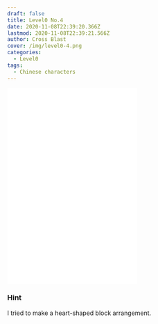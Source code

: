 ```yaml
---
draft: false
title: Level0 No.4
date: 2020-11-08T22:39:20.366Z
lastmod: 2020-11-08T22:39:21.566Z
author: Cross Blast
cover: /img/level0-4.png
categories:
  - Level0
tags:
  - Chinese characters
---
```

<p><iframe style="height: 450px;" src="//fervent-lumiere-0e0ee3.netlify.app/#/blast/level0-4" frameborder="0" scrolling="no" allowfullscreen=""></iframe></p>

### Hint

I tried to make a heart-shaped block arrangement.